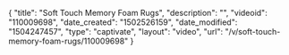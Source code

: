 {
    "title": "Soft Touch Memory Foam Rugs",
    "description": "",
    "videoid": "110009698",
    "date_created": "1502526159",
    "date_modified": "1504247457",
    "type": "captivate",
    "layout": "video",
    "url": "\/v\/soft-touch-memory-foam-rugs\/110009698"
}